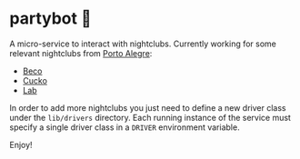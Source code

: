 # partybot 🍺

A micro-service to interact with nightclubs. Currently working for some relevant nightclubs from [Porto Alegre](http://bit.ly/1pxkFsR):
- [Beco](http://beco203.com.br)
- [Cucko](http://cucko.com.br)
- [Lab](http://www.labpoa.com.br)

In order to add more nightclubs you just need to define a new driver class under the `lib/drivers` directory. Each running instance of the service must specify a single driver class in a `DRIVER` environment variable.

Enjoy!
